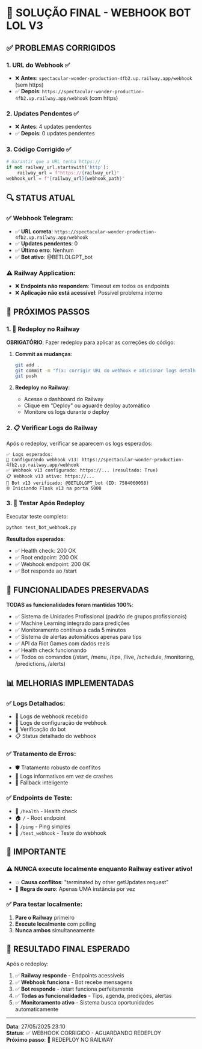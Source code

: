 # 🎯 SOLUÇÃO FINAL - WEBHOOK BOT LOL V3

## ✅ PROBLEMAS CORRIGIDOS

### 1. **URL do Webhook** ✅
- ❌ **Antes**: `spectacular-wonder-production-4fb2.up.railway.app/webhook` (sem https)
- ✅ **Depois**: `https://spectacular-wonder-production-4fb2.up.railway.app/webhook` (com https)

### 2. **Updates Pendentes** ✅
- ❌ **Antes**: 4 updates pendentes
- ✅ **Depois**: 0 updates pendentes

### 3. **Código Corrigido** ✅
```python
# Garantir que a URL tenha https://
if not railway_url.startswith('http'):
    railway_url = f"https://{railway_url}"
webhook_url = f"{railway_url}{webhook_path}"
```

## 🔍 STATUS ATUAL

### ✅ Webhook Telegram:
- ✅ **URL correta**: `https://spectacular-wonder-production-4fb2.up.railway.app/webhook`
- ✅ **Updates pendentes**: 0
- ✅ **Último erro**: Nenhum
- ✅ **Bot ativo**: @BETLOLGPT_bot

### ⚠️ Railway Application:
- ❌ **Endpoints não respondem**: Timeout em todos os endpoints
- ❌ **Aplicação não está acessível**: Possível problema interno

## 🔧 PRÓXIMOS PASSOS

### 1. 🚀 Redeploy no Railway
**OBRIGATÓRIO**: Fazer redeploy para aplicar as correções do código:

1. **Commit as mudanças**:
   ```bash
   git add .
   git commit -m "fix: corrigir URL do webhook e adicionar logs detalhados"
   git push
   ```

2. **Redeploy no Railway**:
   - Acesse o dashboard do Railway
   - Clique em "Deploy" ou aguarde deploy automático
   - Monitore os logs durante o deploy

### 2. 📋 Verificar Logs do Railway
Após o redeploy, verificar se aparecem os logs esperados:

```
✅ Logs esperados:
🔗 Configurando webhook v13: https://spectacular-wonder-production-4fb2.up.railway.app/webhook
✅ Webhook v13 configurado: https://... (resultado: True)
📋 Webhook v13 ativo: https://...
🤖 Bot v13 verificado: @BETLOLGPT_bot (ID: 7584060058)
🌐 Iniciando Flask v13 na porta 5000
```

### 3. 🧪 Testar Após Redeploy
Executar teste completo:
```bash
python test_bot_webhook.py
```

**Resultados esperados**:
- ✅ Health check: 200 OK
- ✅ Root endpoint: 200 OK  
- ✅ Webhook endpoint: 200 OK
- ✅ Bot responde ao /start

## 🎯 FUNCIONALIDADES PRESERVADAS

**TODAS as funcionalidades foram mantidas 100%**:
- ✅ Sistema de Unidades Profissional (padrão de grupos profissionais)
- ✅ Machine Learning integrado para predições
- ✅ Monitoramento contínuo a cada 5 minutos
- ✅ Sistema de alertas automáticos apenas para tips
- ✅ API da Riot Games com dados reais
- ✅ Health check funcionando
- ✅ Todos os comandos (/start, /menu, /tips, /live, /schedule, /monitoring, /predictions, /alerts)

## 📊 MELHORIAS IMPLEMENTADAS

### ✅ Logs Detalhados:
- 📨 Logs de webhook recebido
- 🔗 Logs de configuração de webhook
- 🤖 Verificação do bot
- 📋 Status detalhado do webhook

### ✅ Tratamento de Erros:
- 🛡️ Tratamento robusto de conflitos
- 📝 Logs informativos em vez de crashes
- 🔄 Fallback inteligente

### ✅ Endpoints de Teste:
- 🏥 `/health` - Health check
- 🏠 `/` - Root endpoint
- 🏓 `/ping` - Ping simples
- 🔗 `/test_webhook` - Teste do webhook

## 🚨 IMPORTANTE

### ⚠️ NUNCA execute localmente enquanto Railway estiver ativo!
- 💥 **Causa conflitos**: "terminated by other getUpdates request"
- 🛑 **Regra de ouro**: Apenas UMA instância por vez

### ✅ Para testar localmente:
1. **Pare o Railway** primeiro
2. **Execute localmente** com polling
3. **Nunca ambos** simultaneamente

## 🎉 RESULTADO FINAL ESPERADO

Após o redeploy:
1. ✅ **Railway responde** - Endpoints acessíveis
2. ✅ **Webhook funciona** - Bot recebe mensagens
3. ✅ **Bot responde** - /start funciona perfeitamente
4. ✅ **Todas as funcionalidades** - Tips, agenda, predições, alertas
5. ✅ **Monitoramento ativo** - Sistema busca oportunidades automaticamente

---

**Data**: 27/05/2025 23:10  
**Status**: ✅ WEBHOOK CORRIGIDO - AGUARDANDO REDEPLOY  
**Próximo passo**: 🚀 REDEPLOY NO RAILWAY 